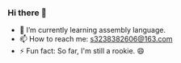 ### Hi there 👋

<!--
**KiHanLee/KiHanLee** is a ✨ _special_ ✨ repository because its `README.md` (this file) appears on your GitHub profile.

Here are some ideas to get you started:

- 🔭 I’m currently working on ...
- 🌱 I’m currently learning ...
- 👯 I’m looking to collaborate on ...
- 🤔 I’m looking for help with ...
- 💬 Ask me about ...
- 📫 How to reach me: ...
- 😄 Pronouns: ...
- ⚡ Fun fact: ...
-->
- 🌱 I’m currently learning assembly language.
- 📫 How to reach me: s3238382606@163.com
- ⚡ Fun fact: So far, I'm still a rookie. 😄
